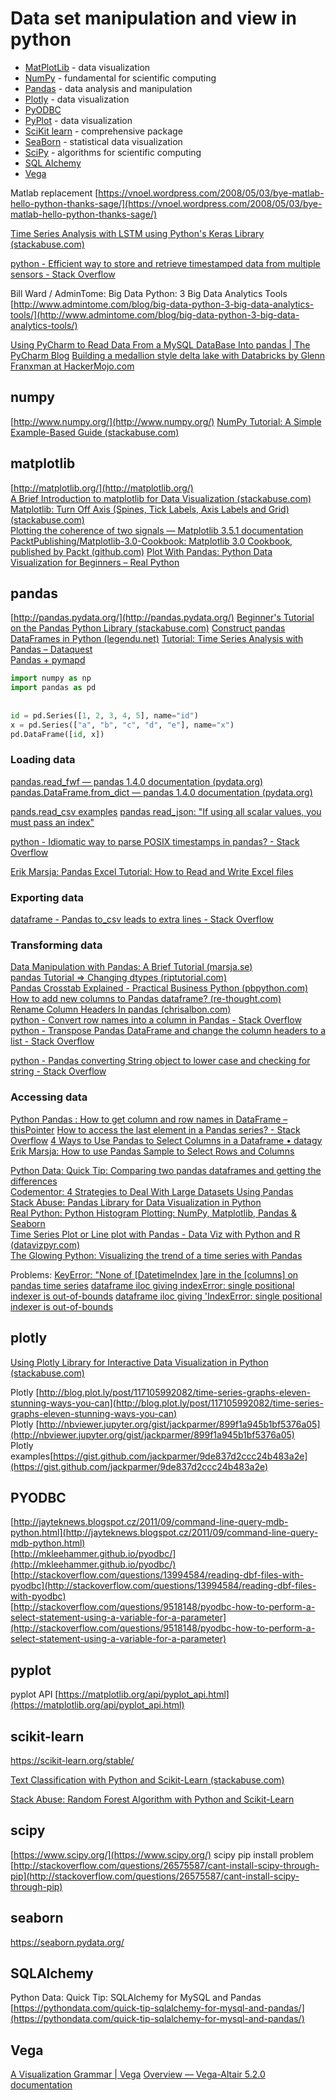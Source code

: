 
# Data set manipulation and view in python

- [MatPlotLib](#matplotlib.md) - data visualization
- [NumPy](#numpy.md) - fundamental for scientific computing
- [Pandas](#pandas.md) - data analysis and manipulation
- [Plotly](#plotly.md) - data visualization
- [PyODBC](#PYODBC.md)
- [PyPlot](#pyplot.md) - data visualization
- [SciKit learn](#scikit-learn.md) - comprehensive package
- [SeaBorn](#seaborn.md) - statistical data visualization
- [SciPy](#scipy.md) - algorithms for scientific computing
- [SQL Alchemy](#SQLAlchemy.md)
- [Vega](#vega)


Matlab replacement [https://vnoel.wordpress.com/2008/05/03/bye-matlab-hello-python-thanks-sage/](https://vnoel.wordpress.com/2008/05/03/bye-matlab-hello-python-thanks-sage/)

[Time Series Analysis with LSTM using Python's Keras Library (stackabuse.com)](https://stackabuse.com/time-series-analysis-with-lstm-using-pythons-keras-library/)  

[python - Efficient way to store and retrieve timestamped data from multiple sensors - Stack Overflow](https://stackoverflow.com/questions/57602831/efficient-way-to-store-and-retrieve-timestamped-data-from-multiple-sensors)  

Bill Ward / AdminTome: Big Data Python: 3 Big Data Analytics Tools [http://www.admintome.com/blog/big-data-python-3-big-data-analytics-tools/](http://www.admintome.com/blog/big-data-python-3-big-data-analytics-tools/)

[Using PyCharm to Read Data From a MySQL DataBase Into pandas | The PyCharm Blog](https://blog.jetbrains.com/pycharm/2023/02/using-pycharm-to-read-data-from-a-mysql-database-into-pandas/)
[Building a medallion style delta lake with Databricks by Glenn Franxman at HackerMojo.com](http://hackermojo.com/mt-static/archives/2023/02/databricks-medallion-deltalake.html)


## numpy

[http://www.numpy.org/](http://www.numpy.org/)
[NumPy Tutorial: A Simple Example-Based Guide (stackabuse.com)](https://stackabuse.com/numpy-tutorial-a-simple-example-based-guide/)

## matplotlib

  
[http://matplotlib.org/](http://matplotlib.org/)  
[A Brief Introduction to matplotlib for Data Visualization (stackabuse.com)](https://stackabuse.com/a-brief-introduction-to-matplotlib-for-data-visualization/)  
[Matplotlib: Turn Off Axis (Spines, Tick Labels, Axis Labels and Grid) (stackabuse.com)](https://stackabuse.com/matplotlib-turn-off-axis-spines-ticklabels-axislabels-grid/)  
[Plotting the coherence of two signals — Matplotlib 3.5.1 documentation](https://matplotlib.org/stable/gallery/lines_bars_and_markers/cohere.html)  
[PacktPublishing/Matplotlib-3.0-Cookbook: Matplotlib 3.0 Cookbook, published by Packt (github.com)](https://github.com/PacktPublishing/Matplotlib-3.0-Cookbook)
[Plot With Pandas: Python Data Visualization for Beginners – Real Python](https://realpython.com/pandas-plot-python/)

## pandas

[http://pandas.pydata.org/](http://pandas.pydata.org/)
[Beginner's Tutorial on the Pandas Python Library (stackabuse.com)](https://stackabuse.com/beginners-tutorial-on-the-pandas-python-library/)
[Construct pandas DataFrames in Python (legendu.net)](http://www.legendu.net/en/blog/construct-pandas-dataframe-python/)
[Tutorial: Time Series Analysis with Pandas – Dataquest](https://www.dataquest.io/blog/tutorial-time-series-analysis-with-pandas/)  
[Pandas + pymapd](https://randyzwitch.com/omnisci-pymapd-etl/)

```python
import numpy as np  
import pandas as pd  
  
  
id = pd.Series([1, 2, 3, 4, 5], name="id")  
x = pd.Series(["a", "b", "c", "d", "e"], name="x")  
pd.DataFrame([id, x])
```

### Loading data

[pandas.read_fwf — pandas 1.4.0 documentation (pydata.org)](https://pandas.pydata.org/pandas-docs/stable/reference/api/pandas.read_fwf.html)
[pandas.DataFrame.from_dict — pandas 1.4.0 documentation (pydata.org)](https://pandas.pydata.org/pandas-docs/stable/reference/api/pandas.DataFrame.from_dict.html)

[pands.read_csv examples](python_imp-dta-flats#pandas.read_csv.md)
[pandas read_json: "If using all scalar values, you must pass an index"](https://stackoverflow.com/questions/38380795/pandas-read-json-if-using-all-scalar-values-you-must-pass-an-index#38381219)

[python - Idiomatic way to parse POSIX timestamps in pandas? - Stack Overflow](https://stackoverflow.com/questions/12251483/idiomatic-way-to-parse-posix-timestamps-in-pandas)  


[Erik Marsja: Pandas Excel Tutorial: How to Read and Write Excel files](https://www.marsja.se/pandas-excel-tutorial-how-to-read-and-write-excel-files/)  

### Exporting data

[dataframe - Pandas to_csv leads to extra lines - Stack Overflow](https://stackoverflow.com/questions/53033586/pandas-to-csv-leads-to-extra-lines/67484239#67484239)  
  
### Transforming data

[Data Manipulation with Pandas: A Brief Tutorial (marsja.se)](https://www.marsja.se/data-manipulation-pandas-tutorial/)  
[pandas Tutorial => Changing dtypes (riptutorial.com)](https://riptutorial.com/pandas/example/10052/changing-dtypes)  
[Pandas Crosstab Explained - Practical Business Python (pbpython.com)](https://pbpython.com/pandas-crosstab.html)  
[How to add new columns to Pandas dataframe? (re-thought.com)](https://re-thought.com/how-to-add-new-columns-in-a-dataframe-in-pandas/)  
[Rename Column Headers In pandas (chrisalbon.com)](https://chrisalbon.com/code/python/data_wrangling/pandas_rename_column_headers/)  
[python - Convert row names into a column in Pandas - Stack Overflow](https://stackoverflow.com/questions/25457920/convert-row-names-into-a-column-in-pandas)  
[python - Transpose Pandas DataFrame and change the column headers to a list - Stack Overflow](https://stackoverflow.com/questions/47139203/transpose-pandas-dataframe-and-change-the-column-headers-to-a-list)  
  
[python - Pandas converting String object to lower case and checking for string - Stack Overflow](https://stackoverflow.com/questions/22909082/pandas-converting-string-object-to-lower-case-and-checking-for-string#22909357)  
  

### Accessing data

[Python Pandas : How to get column and row names in DataFrame – thisPointer](https://thispointer.com/python-pandas-how-to-get-column-and-row-names-in-dataframe/)
[How to access the last element in a Pandas series? - Stack Overflow](https://stackoverflow.com/questions/56288949/how-to-access-the-last-element-in-a-pandas-series)
[4 Ways to Use Pandas to Select Columns in a Dataframe • datagy](https://datagy.io/pandas-select-columns/)
[Erik Marsja: How to use Pandas Sample to Select Rows and Columns](https://www.marsja.se/pandas-sample-randomly-select-rows/)  

[Python Data: Quick Tip: Comparing two pandas dataframes and getting the differences](https://pythondata.com/quick-tip-comparing-two-pandas-dataframes-and-getting-the-differences/)  
[Codementor: 4 Strategies to Deal With Large Datasets Using Pandas](https://www.codementor.io/guidotournois/4-strategies-to-deal-with-large-datasets-using-pandas-qdw3an95k)  
[Stack Abuse: Pandas Library for Data Visualization in Python](https://stackabuse.com/pandas-library-for-data-visualization-in-python/)  
[Real Python: Python Histogram Plotting: NumPy, Matplotlib, Pandas & Seaborn](https://realpython.com/python-histograms/)  
[Time Series Plot or Line plot with Pandas - Data Viz with Python and R (datavizpyr.com)](https://datavizpyr.com/time-series-plot-or-line-plot-with-pandas/)  
[The Glowing Python: Visualizing the trend of a time series with Pandas](https://glowingpython.blogspot.com/2019/03/visualizing-trend-of-time-series-with.html)  

Problems:
[KeyError: "None of [DatetimeIndex ]are in the [columns] on pandas time series](https://stackoverflow.com/questions/66591266/keyerror-none-of-datetimeindex-are-in-the-columns-on-pandas-time-series)
[dataframe iloc giving indexError: single positional indexer is out-of-bounds](https://stackoverflow.com/questions/58572096/python-iloc-giving-indexerror-single-positional-indexer-is-out-of-bounds-in-sim?noredirect=1&lq=1)
[dataframe iloc giving 'IndexError: single positional indexer is out-of-bounds](https://stackoverflow.com/questions/42739327/iloc-giving-indexerror-single-positional-indexer-is-out-of-bounds)

## plotly

[Using Plotly Library for Interactive Data Visualization in Python (stackabuse.com)](https://stackabuse.com/using-plotly-library-for-interactive-data-visualization-in-python/)  
  
Plotly [http://blog.plot.ly/post/117105992082/time-series-graphs-eleven-stunning-ways-you-can](http://blog.plot.ly/post/117105992082/time-series-graphs-eleven-stunning-ways-you-can)  
Plotly [http://nbviewer.jupyter.org/gist/jackparmer/899f1a945b1bf5376a05](http://nbviewer.jupyter.org/gist/jackparmer/899f1a945b1bf5376a05)  
Plotly examples[https://gist.github.com/jackparmer/9de837d2ccc24b483a2e](https://gist.github.com/jackparmer/9de837d2ccc24b483a2e)

## PYODBC 

[http://jayteknews.blogspot.cz/2011/09/command-line-query-mdb-python.html](http://jayteknews.blogspot.cz/2011/09/command-line-query-mdb-python.html)  
[http://mkleehammer.github.io/pyodbc/](http://mkleehammer.github.io/pyodbc/)  
[http://stackoverflow.com/questions/13994584/reading-dbf-files-with-pyodbc](http://stackoverflow.com/questions/13994584/reading-dbf-files-with-pyodbc)  
[http://stackoverflow.com/questions/9518148/pyodbc-how-to-perform-a-select-statement-using-a-variable-for-a-parameter](http://stackoverflow.com/questions/9518148/pyodbc-how-to-perform-a-select-statement-using-a-variable-for-a-parameter)

## pyplot

pyplot API [https://matplotlib.org/api/pyplot_api.html](https://matplotlib.org/api/pyplot_api.html)

## scikit-learn

https://scikit-learn.org/stable/
  
[Text Classification with Python and Scikit-Learn (stackabuse.com)](https://stackabuse.com/text-classification-with-python-and-scikit-learn/)  

[Stack Abuse: Random Forest Algorithm with Python and Scikit-Learn](http://stackabuse.com/random-forest-algorithm-with-python-and-scikit-learn/)

## scipy

[https://www.scipy.org/](https://www.scipy.org/)
scipy pip install problem [http://stackoverflow.com/questions/26575587/cant-install-scipy-through-pip](http://stackoverflow.com/questions/26575587/cant-install-scipy-through-pip)  

## seaborn

https://seaborn.pydata.org/

## SQLAlchemy

Python Data: Quick Tip: SQLAlchemy for MySQL and Pandas [https://pythondata.com/quick-tip-sqlalchemy-for-mysql-and-pandas/](https://pythondata.com/quick-tip-sqlalchemy-for-mysql-and-pandas/)



## Vega

[A Visualization Grammar | Vega](https://vega.github.io/vega/)
[Overview — Vega-Altair 5.2.0 documentation](https://altair-viz.github.io/getting_started/overview.html)